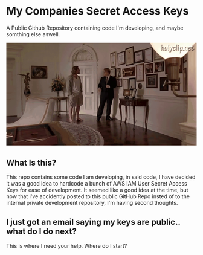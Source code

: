 # My Companies Secret Access Keys
A Public Github Repository containing code I'm developing, and maybe somthing else aswell. 

![Key To The City](images/KeyToTheCity.gif)

## What Is this?
This repo contains some code I am developing, in said code, I have decided it was a good idea to hardcode a bunch of AWS IAM User Secret Access Keys for ease of development. It seemed like a good idea at the time, but now that i've accidently posted to this public GitHub Repo insted of to the internal private development repository, I'm having second thoughts. 

## I just got an email saying my keys are public.. what do I do next? 
This is where I need your help. Where do I start?
